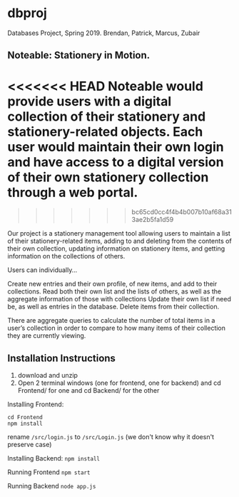 # dbproj
Databases Project, Spring 2019. Brendan, Patrick, Marcus, Zubair

## Noteable: Stationery in Motion.


<<<<<<< HEAD
Noteable would provide users with a digital collection of their stationery and stationery-related objects. Each user would maintain their own login and have access to a digital version of their own
stationery collection through a web portal.
=======
>>>>>>> bc65cd0cc4f4b4b007b10af68a313ae2b5fa1d59

Our project is a stationery management tool allowing users to maintain a list of their stationery-related items, adding to and deleting from the contents of their own collection, updating information on stationery items, and getting information on the collections of others.

Users can individually… 

Create new entries and their own profile, of new items, and add to their collections.
Read both their own list and the lists of others, as well as the aggregate information of those with collections
Update their own list if need be, as well as entries in the database.
Delete items from their collection.

There are aggregate queries to calculate the number of total items in a user’s collection in order to compare to how many items of their collection they are currently viewing.


## Installation Instructions
1. download and unzip
2. Open 2 terminal windows (one for frontend, one for backend) and cd Frontend/ for one and cd Backend/ for the other

Installing Frontend:
```
cd Frontend
npm install
```
rename `/src/login.js` to `/src/Login.js` (we don't know why it doesn't preserve case)

Installing Backend:
`npm install`

Running Frontend
 `npm start`

Running Backend
`node app.js`
